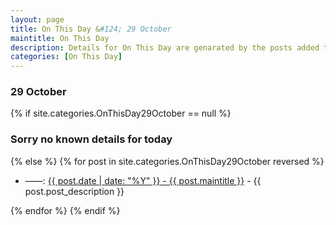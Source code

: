 ```yaml
---
layout: page
title: On This Day &#124; 29 October
maintitle: On This Day
description: Details for On This Day are genarated by the posts added to the website so the content is subject to changes/updates over time.
categories: [On This Day]
---
```


<h3>29 October</h3>

{% if site.categories.OnThisDay29October == null %}
  <h3>Sorry no known details for today</h3>
{% else %}
{% for post in site.categories.OnThisDay29October reversed %}
<ul>
<li> ——: <a href="{{ post.url }}">{{ post.date | date: "%Y" }} - {{ post.maintitle }}</a> - {{ post.post_description }}</li>
</ul>

{% endfor %}
{% endif %}
